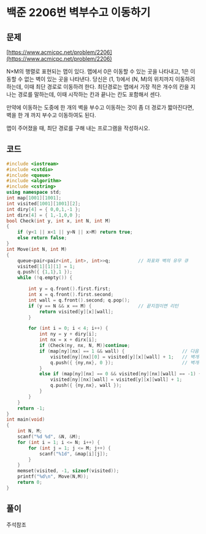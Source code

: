 # 백준 2206번 벽부수고 이동하기

## 문제

[https://www.acmicpc.net/problem/2206](https://www.acmicpc.net/problem/2206)

N×M의 행렬로 표현되는 맵이 있다. 맵에서 0은 이동할 수 있는 곳을 나타내고, 1은 이동할 수 없는 벽이 있는 곳을 나타낸다. 당신은 (1, 1)에서 (N, M)의 위치까지 이동하려 하는데, 이때 최단 경로로 이동하려 한다. 최단경로는 맵에서 가장 적은 개수의 칸을 지나는 경로를 말하는데, 이때 시작하는 칸과 끝나는 칸도 포함해서 센다.

만약에 이동하는 도중에 한 개의 벽을 부수고 이동하는 것이 좀 더 경로가 짧아진다면, 벽을 한 개 까지 부수고 이동하여도 된다.

맵이 주어졌을 때, 최단 경로를 구해 내는 프로그램을 작성하시오.

## 코드

```c++
#include <iostream>
#include <cstdio>
#include <queue>
#include <algorithm>
#include <cstring>
using namespace std;
int map[1001][1001];
int visited[1001][1001][2];
int diry[4] = { 0,0,1,-1 };
int dirx[4] = { 1,-1,0,0 };
bool Check(int y, int x, int N, int M)
{
	if (y<1 || x<1 || y>N || x>M) return true;
	else return false;
}
int Move(int N, int M)
{
	queue<pair<pair<int, int>, int>>q;			// 좌표와 벽의 유무 큐
	visited[1][1][1] = 1;
	q.push({ {1,1},1 });
	while (!q.empty()) {

		int y = q.front().first.first;
		int x = q.front().first.second; 
		int wall = q.front().second; q.pop();
		if (y == N && x == M) {					// 끝지점이면 리턴
			return visited[y][x][wall];
		}

		for (int i = 0; i < 4; i++) {
			int ny = y + diry[i];
			int nx = x + dirx[i];
			if (Check(ny, nx, N, M))continue;
			if (map[ny][nx] == 1 && wall) {						// 다음맵이 벽이고 벽 개수 남아있다면
				visited[ny][nx][0] = visited[y][x][wall] + 1; 	// 벽개수 썼으니 다음 맵은 [ny][nx][0]이다 0!!!
				q.push({ {ny,nx}, 0 });							// 벽개수 0 !!!
			}
			else if (map[ny][nx] == 0 && visited[ny][nx][wall] == -1) { // 방문하지 않았고 일반맵이라면 일반 BFS 그대로 돌아주면 된당!
				visited[ny][nx][wall] = visited[y][x][wall] + 1;
				q.push({ {ny,nx}, wall });
			}
		}
	}
	return -1;
}
int main(void)
{
	int N, M;
	scanf("%d %d", &N, &M);
	for (int i = 1; i <= N; i++) {
		for (int j = 1; j <= M; j++) {
			scanf("%1d", &map[i][j]);
		}
	}
	memset(visited, -1, sizeof(visited));
	printf("%d\n", Move(N,M));
	return 0;
}
```

## 풀이

주석참조




